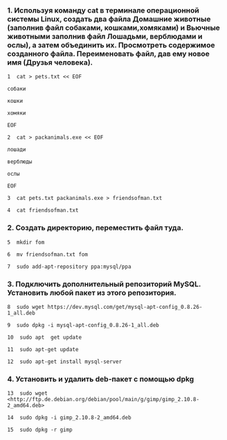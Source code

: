 ### 1. Используя команду cat в терминале операционной системы Linux, создать два файла Домашние животные (заполнив файл собаками, кошками,хомяками) и Вьючные животными заполнив файл Лошадьми, верблюдами и ослы), а затем объединить их. Просмотреть содержимое созданного файла. Переименовать файл, дав ему новое имя (Друзья человека).


    1  cat > pets.txt << EOF

    собаки

    кошки

    хомяки

    EOF

    2  cat > packanimals.exe << EOF

    лошади

    верблюды

    ослы

    EOF

    3  cat pets.txt packanimals.exe > friendsofman.txt

    4  cat friendsofman.txt 

### 2. Создать директорию, переместить файл туда.


    5  mkdir fom

    6  mv friendsofman.txt fom

    7  sudo add-apt-repository ppa:mysql/ppa

### 3. Подключить дополнительный репозиторий MySQL. Установить любой пакет из этого репозитория.

    8  sudo wget https://dev.mysql.com/get/mysql-apt-config_0.8.26-1_all.deb

    9  sudo dpkg -i mysql-apt-config_0.8.26-1_all.deb 

    10  sudo apt  get update

    11  sudo apt-get update

    12  sudo apt-get install mysql-server

### 4. Установить и удалить deb-пакет с помощью dpkg

    13  sudo wget <http://ftp.de.debian.org/debian/pool/main/g/gimp/gimp_2.10.8-2_amd64.deb>

    14  sudo dpkg -i gimp_2.10.8-2_amd64.deb

    15  sudo dpkg -r gimp
